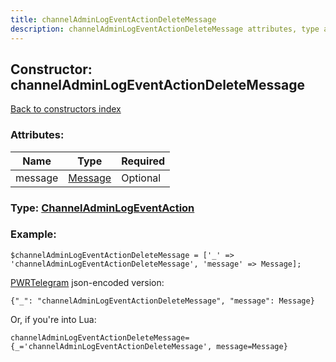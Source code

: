 ```yaml
---
title: channelAdminLogEventActionDeleteMessage
description: channelAdminLogEventActionDeleteMessage attributes, type and example
---
```

## Constructor: channelAdminLogEventActionDeleteMessage  
[Back to constructors index](index.md)



### Attributes:

| Name     |    Type       | Required |
|----------|---------------|----------|
|message|[Message](../types/Message.md) | Optional|



### Type: [ChannelAdminLogEventAction](../types/ChannelAdminLogEventAction.md)


### Example:

```
$channelAdminLogEventActionDeleteMessage = ['_' => 'channelAdminLogEventActionDeleteMessage', 'message' => Message];
```  

[PWRTelegram](https://pwrtelegram.xyz) json-encoded version:

```
{"_": "channelAdminLogEventActionDeleteMessage", "message": Message}
```


Or, if you're into Lua:  


```
channelAdminLogEventActionDeleteMessage={_='channelAdminLogEventActionDeleteMessage', message=Message}

```


